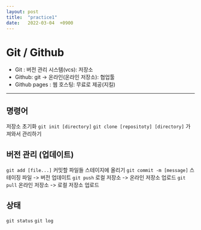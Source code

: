 ```yaml
---
layout: post
title:  "practice1"
date:   2022-03-04  +0900
---
```


# Git / Github
* Git : 버전 관리 시스템(vcs): 저장소
* Github: git -> 온라인(온라인 저장소): 협업툴
* Github pages : 웹 호스팅: 무료로 제공(지킬)

---
## 명령어
저장소 초기화
`git init [directory]`
`git clone [repositoty] [directory]`
가져와서 관리하기
## 버전 관리 (업데이트)
`git add [file...]` 커밋할 파일들 스테이지에 올리기
`git commit -m [message]` 스테이징 파일 -> 버전 업데이트
`git push` 로컬 저장소 -> 온라인 저장소 업로드
`git pull` 온라인 저장소 -> 로컬 저장소 업로드

## 상태
`git status`
`git log`


